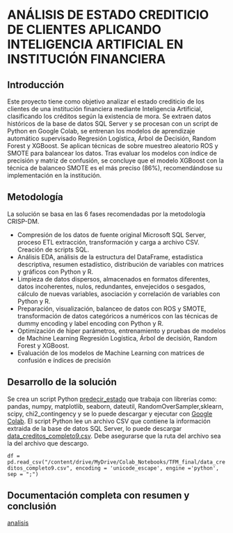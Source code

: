 # ANÁLISIS DE ESTADO CREDITICIO DE CLIENTES APLICANDO INTELIGENCIA ARTIFICIAL EN INSTITUCIÓN FINANCIERA
## Introducción
Este proyecto tiene como objetivo analizar el estado crediticio de los clientes de una institución financiera mediante Inteligencia Artificial, clasificando los créditos según la existencia de mora. Se extraen datos históricos de la base de datos SQL Server y se procesan con un script de Python en Google Colab, se entrenan los modelos de aprendizaje automático supervisado Regresión Logística, Árbol de Decisión, Random Forest y XGBoost. Se aplican técnicas de sobre muestreo aleatorio ROS y SMOTE para balancear los datos. Tras evaluar los modelos con índice de precisión y matriz de confusión, se concluye que el modelo XGBoost con la técnica de balanceo SMOTE es el más preciso (86%), recomendándose su implementación en la institución.

## Metodología
La solución se basa en las 6 fases recomendadas por la metodología CRISP-DM.
+ Compresión de los datos de fuente original Microsoft SQL Server, proceso ETL extracción, transformación y carga a archivo CSV. Creación de scripts SQL.
+ Análisis EDA, análisis de la estructura del DataFrame, estadística descriptiva, resumen estadístico, distribución de variables con matrices y gráficos con Python y R.
+ Limpieza de datos dispersos, almacenados en formatos diferentes, datos incoherentes, nulos, redundantes, envejecidos o sesgados, cálculo de nuevas variables, asociación y correlación de variables con Python y R.
+ Preparación, visualización, balanceo de datos con ROS y SMOTE, transformación de datos categóricos a numéricos con las técnicas de dummy encoding y label encoding con Python y R.
+ Optimización de hiper parámetros, entrenamiento y pruebas de modelos de Machine Learning Regresión Logística, Árbol de decisión, Random Forest y XGBoost.
+ Evaluación de los modelos de Machine Learning con matrices de confusión e índices de precisión

## Desarrollo de la solución
Se crea un script Python [predecir_estado](analisis_financiero/predecir_estado_crediticio.ipynb) que trabaja con librerías como: pandas, numpy, matplotlib, seaborn, dateutil, RandomOverSampler,sklearn, scipy, chi2_contingency y se lo puede descargar y ejecutar con [Google Colab](https://colab.research.google.com/).
El script Python lee un archivo CSV que contiene la información extraida de la base de datos SQL Server, lo puede descargar [data_creditos_completo9.csv](analisis_financiero/data_creditos_completo9.csv). Debe asegurarse que la ruta del archivo sea la del archivo que descargo.

`df = pd.read_csv("/content/drive/MyDrive/Colab_Notebooks/TFM_final/data_creditos_completo9.csv", encoding = 'unicode_escape', engine ='python', sep = ";")`

## Documentación completa con resumen y conclusión
[analisis](analisis_financiero/predecir_estado_crediticio.ipynb)










